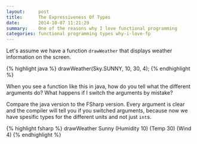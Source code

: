 ```yaml
---
layout:     post
title:      The Expressiveness Of Types
date:       2014-10-07 11:21:29
summary:    One of the reasons why I love functional programming
categories: functional programming types why-i-love-fp
---
```


Let's assume we have a function `drawWeather` that displays weather information on the screen.

{% highlight java %}
drawWeather(Sky.SUNNY, 10, 30, 4);
{% endhighlight %}

When you see a function like this in java, how do you tell what the different arguments do?
What happens if I switch the arguments by mistake?


Compare the java version to the FSharp version. Every argument is clear and the compiler will tell you if you switched arguments, because now we have spesific types for the different units and not just `int`s.

{% highlight fsharp %}
drawWeather Sunny (Humidity 10<percent>) (Temp 30<celsius>) (Wind 4<kmh>)
{% endhighlight %}